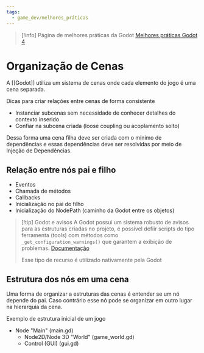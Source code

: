 ```yaml
---
tags:
  - game_dev/melhores_práticas
---
```


> [!info] Página de melhores práticas da Godot
> [Melhores práticas Godot 4](https://docs.godotengine.org/en/stable/tutorials/best_practices/introduction_best_practices.htm)

# Organização de Cenas

A [[Godot]] utiliza um sistema de cenas onde cada elemento do jogo é uma cena separada.

Dicas para criar relações entre cenas de forma consistente

- Instanciar subcenas sem necessidade de conhecer detalhes do contexto inserido
- Confiar na subcena criada (loose coupling ou acoplamento solto)

Dessa forma uma cena filha deve ser criada com o mínimo de dependências e essas dependências deve ser resolvidas por meio de Injeção de Dependências.

## Relação entre nós pai e filho

- Eventos
- Chamada de métodos
- Callbacks
- Inicialização no pai do filho
- Inicialização do NodePath (caminho da Godot entre os objetos)

> [!tip] Godot e avisos
> A Godot possui um sistema robusto de avisos para as estruturas criadas no projeto, é possível defiir scripts do tipo ferramenta (tools) com métodos como `_get_configuration_warnings()` que garantem a exibição de problemas. [Documentação](https://docs.godotengine.org/en/stable/tutorials/best_practices/scene_organization.html)
> 
> Esse tipo de recurso é utilizado nativamente pela Godot


## Estrutura dos nós em uma cena

Uma forma de organizar a estruturas das cenas é entender se um nó depende do pai. Caso contrário esse nó pode se organizar em outro lugar na hierarquia da cena.

Exemplo de estrutura inicial de um jogo

- Node "Main" (main.gd)
	- Node2D/Node 3D "World" (game_world.gd)
	- Control (GUI) (gui.gd)